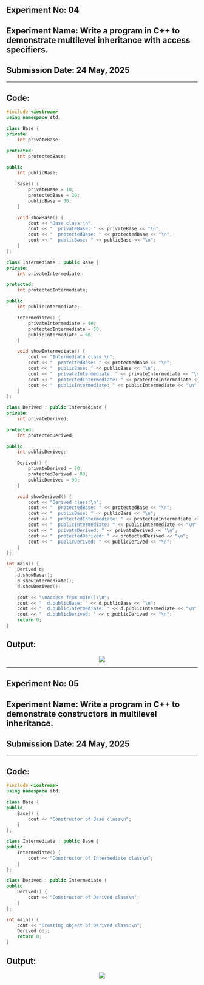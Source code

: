 ## **Experiment No: 04**

## **Experiment Name: Write a program in C++ to demonstrate multilevel inheritance with access specifiers.**

## **Submission Date: 24 May, 2025**

----------

## **Code:**
```cpp
#include <iostream>
using namespace std;

class Base {
private:
    int privateBase;

protected:
    int protectedBase;

public:
    int publicBase;

    Base() {
        privateBase = 10;
        protectedBase = 20;
        publicBase = 30;
    }

    void showBase() {
        cout << "Base class:\n";
        cout << "  privateBase: " << privateBase << "\n";
        cout << "  protectedBase: " << protectedBase << "\n";
        cout << "  publicBase: " << publicBase << "\n";
    }
};

class Intermediate : public Base {
private:
    int privateIntermediate;

protected:
    int protectedIntermediate;

public:
    int publicIntermediate;

    Intermediate() {
        privateIntermediate = 40;
        protectedIntermediate = 50;
        publicIntermediate = 60;
    }

    void showIntermediate() {
        cout << "Intermediate class:\n";
        cout << "  protectedBase: " << protectedBase << "\n";
        cout << "  publicBase: " << publicBase << "\n";
        cout << "  privateIntermediate: " << privateIntermediate << "\n";
        cout << "  protectedIntermediate: " << protectedIntermediate << "\n";
        cout << "  publicIntermediate: " << publicIntermediate << "\n";
    }
};

class Derived : public Intermediate {
private:
    int privateDerived;

protected:
    int protectedDerived;

public:
    int publicDerived;

    Derived() {
        privateDerived = 70;
        protectedDerived = 80;
        publicDerived = 90;
    }

    void showDerived() {
        cout << "Derived class:\n";
        cout << "  protectedBase: " << protectedBase << "\n";
        cout << "  publicBase: " << publicBase << "\n";
        cout << "  protectedIntermediate: " << protectedIntermediate << "\n";
        cout << "  publicIntermediate: " << publicIntermediate << "\n";
        cout << "  privateDerived: " << privateDerived << "\n";
        cout << "  protectedDerived: " << protectedDerived << "\n";
        cout << "  publicDerived: " << publicDerived << "\n";
    }
};

int main() {
    Derived d;
    d.showBase();
    d.showIntermediate();
    d.showDerived();

    cout << "\nAccess from main():\n";
    cout << "  d.publicBase: " << d.publicBase << "\n";
    cout << "  d.publicIntermediate: " << d.publicIntermediate << "\n";
    cout << "  d.publicDerived: " << d.publicDerived << "\n";
    return 0;
}
```

## **Output:**
<p align="center">

<img src="https://github.com/user-attachments/assets/your_output_image1">

</p>

---

## **Experiment No: 05**

## **Experiment Name: Write a program in C++ to demonstrate constructors in multilevel inheritance.**

## **Submission Date: 24 May, 2025**

----------

## **Code:**
```cpp
#include <iostream>
using namespace std;

class Base {
public:
    Base() {
        cout << "Constructor of Base class\n";
    }
};

class Intermediate : public Base {
public:
    Intermediate() {
        cout << "Constructor of Intermediate class\n";
    }
};

class Derived : public Intermediate {
public:
    Derived() {
        cout << "Constructor of Derived class\n";
    }
};

int main() {
    cout << "Creating object of Derived class:\n";
    Derived obj;
    return 0;
}
```

## **Output:**
<p align="center">

<img src="https://github.com/user-attachments/assets/your_output_image2">

</p>

